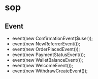 # sop
## Event
- event(new ConfirmationEvent($user));
- event(new NewReferrerEvent());
- event(new OrderPlacedEvent());
- event(new PaymentStatusEvent());
- event(new WalletBalanceEvent());
- event(new WelcomeEvent());
- event(new WithdrawCreateEvent());